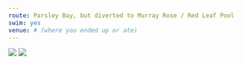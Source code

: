 ```yaml
---
route: Parsley Bay, but diverted to Murray Rose / Red Leaf Pool
swim: yes
venue: # (where you ended up or ate)
---
```


<!-- content goes here, uses markdown -->

<!-- images will automatically be shown, if put in images/ttt/. must match the date of the ride, in format YYYY-MM-DD. can be jpg or png -->

![](../images/ttt/{date}.png)
![](../images/ttt/{date}.jpg)
